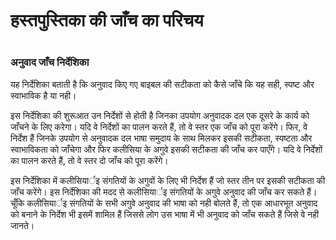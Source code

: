 # हस्तपुस्तिका की जाँच का परिचय

 #

### अनुवाद जाँच निर्देशिका

यह निर्देशिका बताती है कि अनुवाद किए गए बाइबल की सटीकता को कैसे जाँचे कि यह सही, स्पष्ट और स्वाभाविक है या नही।

इस निर्देशिका की शुरूआत उन निर्देशों से होती है जिनका उपयोग अनुवादक दल एक दूसरे के कार्य को जाँचने के लिए करेगा। यदि वे निर्देशों का पालन करते हैं, तो वे स्तर एक जाँच को पूरा करेंगे। फिर, वे निर्देश हैं जिनके उपयोग से अनुवादक दल भाषा समुदाय के साथ मिलकर इसकी सटीकता, स्पष्टता और स्वाभाविकता को जाँचेगा और फिर कलीसिया के अगुवे इसकी सटीकता की जाँच कर पाएँगे। यदि वे निर्देशों का पालन करते हैं, तो वे स्तर दो जाँच को पूरा करेंगे।

इस निर्देशिका में कलीसियार्इ संगतियों के अगुवों के लिए भी निर्देश हैं जो स्तर तीन पर इसकी सटीकता की जाँच करेंगे। इस निर्देशिका की मदद से कलीसियार्इ संगतियों के अगुवे अनुवाद की जाँच कर सकते हैं। चूँकि कलीसियार्इ संगतियों के सभी अगुवे अनुवाद की भाषा को नही बोलते हैं, तो एक आधारभूत अनुवाद को बनाने के निर्देश भी इसमें शामिल हैं जिससे लोग उस भाषा में भी अनुवाद को जाँच सकते हैं जिसे वे नही जानते।

